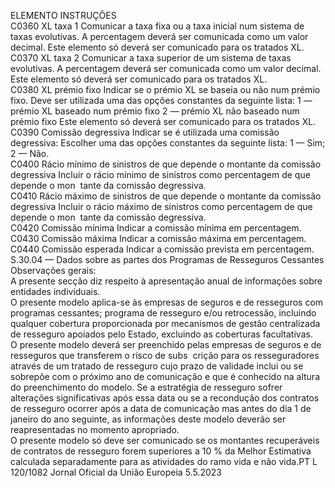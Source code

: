 
ELEMENTO  INSTRUÇÕES  
C0360  XL taxa 1  Comunicar a taxa fixa ou a taxa inicial num sistema de taxas evolutivas. 
A percentagem deverá ser comunicada como um valor decimal. 
Este elemento só deverá ser comunicado para os tratados XL.  
C0370  XL taxa 2  Comunicar a taxa superior de um sistema de taxas evolutivas. 
A percentagem deverá ser comunicada como um valor decimal. 
Este elemento só deverá ser comunicado para os tratados XL.  
C0380  XL prémio fixo  Indicar se o prémio XL se baseia ou não num prémio fixo. Deve ser utilizada uma 
das opções constantes da seguinte lista: 
1 — prémio XL baseado num prémio fixo 
2 — prémio XL não baseado num prémio fixo 
Este elemento só deverá ser comunicado para os tratados XL.  
C0390  Comissão degressiva  Indicar se é utilizada uma comissão degressiva: 
Escolher uma das opções constantes da seguinte lista: 
1 — Sim; 
2 — Não.  
C0400  Rácio mínimo de sinistros de 
que depende o montante da 
comissão degressiva  Incluir o rácio mínimo de sinistros como percentagem de que depende o mon ­
tante da comissão degressiva.  
C0410  Rácio máximo de sinistros de 
que depende o montante da 
comissão degressiva  Incluir o rácio máximo de sinistros como percentagem de que depende o mon ­
tante da comissão degressiva.  
C0420  Comissão mínima  Indicar a comissão mínima em percentagem.  
C0430  Comissão máxima  Indicar a comissão máxima em percentagem.  
C0440  Comissão esperada  Indicar a comissão prevista em percentagem.  
S.30.04 — Dados sobre as partes dos Programas de Resseguros Cessantes  
Observações gerais:  
A presente secção diz respeito à apresentação anual de informações sobre entidades individuais.  
O presente modelo aplica-se às empresas de seguros e de resseguros com programas cessantes; programa de resseguro 
e/ou retrocessão, incluindo qualquer cobertura proporcionada por mecanismos de gestão centralizada de resseguro 
apoiados pelo Estado, excluindo as coberturas facultativas.  
O presente modelo deverá ser preenchido pelas empresas de seguros e de resseguros que transferem o risco de subs ­
crição para os resseguradores através de um tratado de resseguro cujo prazo de validade inclui ou se sobrepõe com o 
próximo ano de comunicação e que é conhecido na altura do preenchimento do modelo. Se a estratégia de resseguro 
sofrer alterações significativas após essa data ou se a recondução dos contratos de resseguro ocorrer após a data de 
comunicação mas antes do dia 1 de janeiro do ano seguinte, as informações deste modelo deverão ser reapresentadas no 
momento apropriado.  
O presente modelo só deve ser comunicado se os montantes recuperáveis de contratos de resseguro forem superiores a 
10 % da Melhor Estimativa calculada separadamente para as atividades do ramo vida e não vida.PT  L 120/1082 Jornal Oficial da União Europeia 5.5.2023